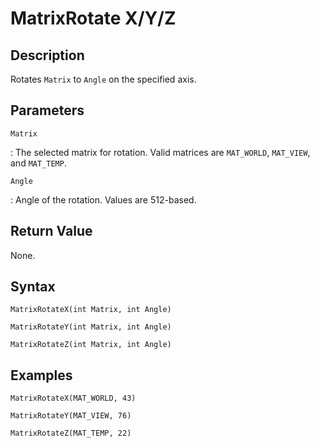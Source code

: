 # MatrixRotate X/Y/Z

## Description
Rotates `Matrix` to `Angle` on the specified axis.

## Parameters
`Matrix`

:   The selected matrix for rotation. Valid matrices are `MAT_WORLD`, `MAT_VIEW`, and `MAT_TEMP`.

`Angle`

:   Angle of the rotation. Values are 512-based.

## Return Value
None.

## Syntax
```
MatrixRotateX(int Matrix, int Angle)
```
```
MatrixRotateY(int Matrix, int Angle)
```
```
MatrixRotateZ(int Matrix, int Angle)
```

## Examples
```
MatrixRotateX(MAT_WORLD, 43)
```
```
MatrixRotateY(MAT_VIEW, 76)
```
```
MatrixRotateZ(MAT_TEMP, 22)
```